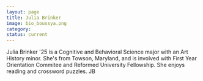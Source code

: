 ```yaml
---
layout: page
title: Julia Brinker
image: bio_boussya.png
category:
status: current
---
```


Julia Brinker '25 is a Cognitive and Behavioral Science major with an Art History minor. She's from Towson, Maryland, and is involved with First Year Orientation Commitee and Reformed University Fellowship. She enjoys reading and crossword puzzles. 
JB
